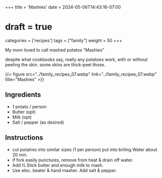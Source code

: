 +++
title = 'Mashies'
date = 2024-05-06T14:43:16-07:00
# draft = true
categories = ['recipes']
tags = ["family"]
weight = 50
+++

My mom loved to call mashed potatos "Mashies"

despite what cookbooks say, really any potatoes work, with or without peeling the skin. some skins are thick-peel those.

{{< figure src="../family_recipes_07.webp" link="../family_recipes_07.webp" title="Mashies" >}}

## Ingredients
- 1 potato / person
- Butter (opt)
- Milk (opt)
- Salt / pepper (as desired)

## Instructions

- cut potatres into similar sizes (1 per person) put into briling Water about 20 min.
- if fork easily punctures, remove from heat & drain off water. 
- Add ½ Stick butter and enough milk to mash.
-  Use elec. beater & hand masher. Add salt & pepper.
